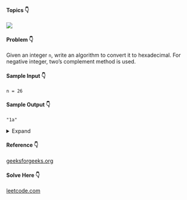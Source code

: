 #### Topics :point_down:
![](https://img.shields.io/badge/-bit--manipulation-wheat)

#### Problem :point_down:
Given an integer `n`, write an algorithm to convert it to hexadecimal. For negative integer, two’s complement method is used. 
#### Sample Input :point_down:
```
n = 26
```
#### Sample Output :point_down:
```
"1a"
```

<details>
<summary>Expand</summary>

#### Python :point_down:
```py
def solve(n):
    if (n == 0):
        return '0'

    c = '0123456789abcdef' # hex-code
    h = ''                 # hexa-decimal
    n = n + (2 ** 32) if (n < 0) else n

    while (n):
        h += c[n % 16]
        n //= 16

    return h[::-1]
```
#### C++ :point_down:
```cpp
string solve(int n) {
    if (n == 0) return "0";

    string c = "0123456789abcdef"; // hex-code
    string h = "";                 // hexa-decimal
    unsigned int m = n;

    while (m) {
        h += c[m % 16];
        m /= 16;
    }

    reverse(h.begin(), h.end());
    return h;
    }
```  
</details>

#### Reference :point_down:
[geeksforgeeks.org](https://www.geeksforgeeks.org/program-decimal-hexadecimal-conversion/)
#### Solve Here :point_down:
[leetcode.com](https://leetcode.com/problems/convert-a-number-to-hexadecimal/)
